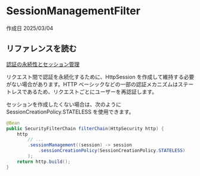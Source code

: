 # SessionManagementFilter

作成日 2025/03/04

## リファレンスを読む

[認証の永続性とセッション管理](https://spring.pleiades.io/spring-security/reference/servlet/authentication/session-management.html)

リクエスト間で認証を永続化するために、HttpSession を作成して維持する必要がない場合があります。HTTP ベーシックなどの一部の認証メカニズムはステートレスであるため、リクエストごとにユーザーを再認証します。

セッションを作成したくない場合は、次のように SessionCreationPolicy.STATELESS を使用できます。

```java
@Bean
public SecurityFilterChain filterChain(HttpSecurity http) {
    http
        // ...
        .sessionManagement((session) -> session
            .sessionCreationPolicy(SessionCreationPolicy.STATELESS)
        );
    return http.build();
}
```
